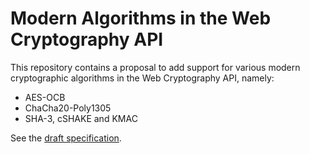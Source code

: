 # Modern Algorithms in the Web Cryptography API

This repository contains a proposal to add support for various modern
cryptographic algorithms in the Web Cryptography API, namely:

- AES-OCB
- ChaCha20-Poly1305
- SHA-3, cSHAKE and KMAC

See the [draft specification](https://twiss.github.io/webcrypto-modern-algos/).
